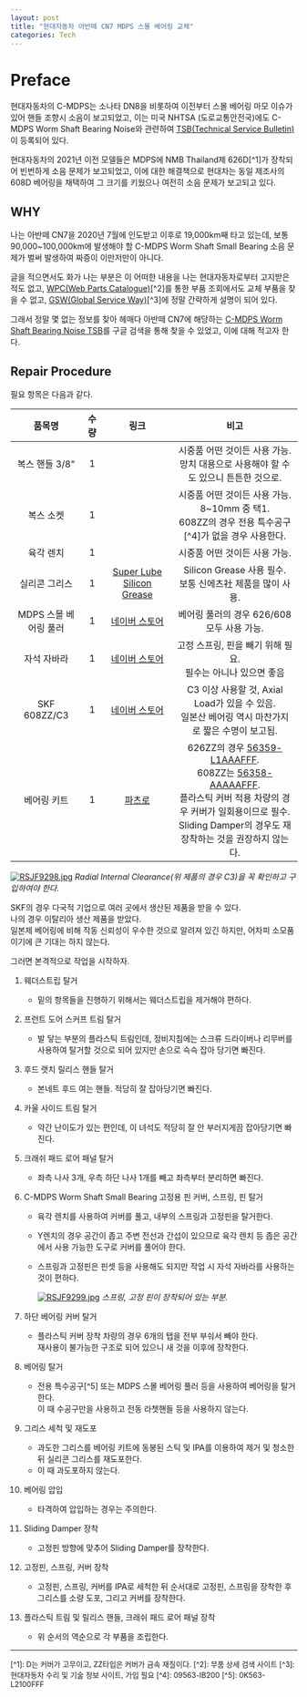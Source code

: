 ```yaml
---
layout: post
title: "현대자동차 아반떼 CN7 MDPS 스몰 베어링 교체"
categories: Tech
---
```


# Preface

현대자동차의 C-MDPS는 소나타 DN8을 비롯하여 이전부터 스몰 베어링 마모 이슈가 있어 핸들 조향시 소음이 보고되었고, 이는 미국 NHTSA (도로교통안전국)에도 C-MDPS Worm Shaft Bearing Noise와 관련하여 [TSB(Technical Service Bulletin)](https://static.nhtsa.gov/odi/tsbs/2021/MC-10203272-0001.pdf)이 등록되어 있다.

<!--excerpt-->

현대자동차의 2021년 이전 모델들은 MDPS에 NMB Thailand제 626D[^1]가 장착되어 빈번하게 소음 문제가 보고되었고, 이에 대한 해결책으로 현대차는 동일 제조사의 608D 베어링을 채택하여 그 크기를 키웠으나 여전히 소음 문제가 보고되고 있다.

## WHY

나는 아반떼 CN7을 2020년 7월에 인도받고 이후로 19,000km째 타고 있는데, 보통 90,000~100,000km에 발생해야 할 C-MDPS Worm Shaft Small Bearing 소음 문제가 벌써 발생하여 짜증이 이만저만이 아니다.

글을 적으면서도 화가 나는 부분은 이 어떠한 내용을 나는 현대자동차로부터 고지받은 적도 없고, [WPC(Web Parts Catalogue)](https://wpc.mobis.co.kr/)[^2]를 통한 부품 조회에서도 교체 부품을 찾을 수 없고, [GSW(Global Service Way)](https://gsw.hyundai.com/hmc/login.tiles)[^3]에 정말 간략하게 설명이 되어 있다.

그래서 정말 몇 없는 정보를 찾아 헤매다 아반떼 CN7에 해당하는 [C-MDPS Worm Shaft Bearing Noise TSB](https://static.nhtsa.gov/odi/tsbs/2022/MC-10215599-0001.pdf)를 구글 검색을 통해 찾을 수 있었고, 이에 대해 적고자 한다.

## Repair Procedure

필요 항목은 다음과 같다.

| 품목명 | 수량 | 링크 | 비고 |
| :---: | :---: | :---: | :---: |
| 복스 핸들 3/8" | 1 |  | 시중품 어떤 것이든 사용 가능.<br />망치 대용으로 사용해야 할 수도 있으니 튼튼한 것으로. |
| 복스 소켓 | 1 | | 시중품 어떤 것이든 사용 가능. 8~10mm 중 택1.<br />608ZZ의 경우 전용 특수공구[^4]가 없을 경우 사용한다. |
| 육각 렌치 | 1 | | 시중품 어떤 것이든 사용 가능. |
| 실리콘 그리스 | 1 | [Super Lube Silicon Grease](https://smartstore.naver.com/yc0944/products/7223498671) | Silicon Grease 사용 필수.<br />보통 신에츠社 제품을 많이 사용. |
| MDPS 스몰 베어링 풀러 | 1 | [네이버 스토어](https://smartstore.naver.com/s09com/products/6696618258) | 베어링 풀러의 경우 626/608 모두 사용 가능. |
| 자석 자바라 | 1 | [네이버 스토어](https://smartstore.naver.com/s09com/products/2001512169) | 고정 스프링, 핀을 빼기 위해 필요.<br />필수는 아니나 있으면 좋음 |
| SKF 608ZZ/C3 | 1 | [네이버 스토어](https://smartstore.naver.com/wibearings/products/6159809135) | C3 이상 사용할 것, Axial Load가 있을 수 있음.<br />일본산 베어링 역시 마찬가지로 짧은 수명이 보고됨. |
| 베어링 키트 | 1 | [파츠로](https://partsro.com/) | 626ZZ의 경우 [56359-L1AAAFFF](http://partsro.com/product/detail.html?product_no=836998).<br />608ZZ는 [56358-AAAAAFFF](https://partsro.com/front/php/product.php?product_no=856798).<br />플라스틱 커버 적용 차량의 경우 커버가 일회용이므로 필수.<br />Sliding Damper의 경우도 재장착하는 것을 권장하지 않는다. |

[![RSJF9298.jpg](/assets/img/2023-01-11/RSJF9298.jpg)](/assets/img/2023-01-11/RSJF9298.jpg)
*Radial Internal Clearance(위 제품의 경우 C3)을 꼭 확인하고 구입하여야 한다.*

SKF의 경우 다국적 기업으로 여러 곳에서 생산된 제품을 받을 수 있다.  
나의 경우 이탈리아 생산 제품을 받았다.  
일본제 베어링에 비해 작동 신뢰성이 우수한 것으로 알려져 있긴 하지만, 어차피 소모품이기에 큰 기대는 하지 않는다.

그러면 본격적으로 작업을 시작하자.

1. 웨더스트립 탈거
    - 밑의 항목들을 진행하기 위해서는 웨더스트립을 제거해야 편하다.
2. 프런트 도어 스커프 트림 탈거
    - 발 닿는 부분의 플라스틱 트림인데, 정비지침에는 스크류 드라이버나 리무버를 사용하여 탈거할 것으로 되어 있지만 손으로 슥슥 잡아 당기면 빠진다.
3. 후드 랫치 릴리스 핸들 탈거
    - 본네트 후드 여는 핸들. 적당히 잘 잡아당기면 빠진다.
4. 카울 사이드 트림 탈거
    - 약간 난이도가 있는 편인데, 이 녀석도 적당히 잘 안 부러지게끔 잡아당기면 빠진다.
5. 크래쉬 패드 로어 패널 탈거
    - 좌측 나사 3개, 우측 하단 나사 1개를 빼고 좌측부터 분리하면 빠진다.
6. C-MDPS Worm Shaft Small Bearing 고정용 핀 커버, 스프링, 핀 탈거
    - 육각 렌치를 사용하여 커버를 풀고, 내부의 스프링과 고정핀을 탈거한다.
    - Y렌치의 경우 공간이 좁고 주변 전선과 간섭이 있으므로 육각 렌치 등 좁은 공간에서 사용 가능한 도구로 커버를 풀어야 한다.
    - 스프링과 고정핀은 핀셋 등을 사용해도 되지만 작업 시 자석 자바라를 사용하는 것이 편하다.  
    
        [![RSJF9299.jpg](/assets/img/2023-01-11/RSJF9299.jpg)](/assets/img/2023-01-11/RSJF9299.jpg)
        *스프링, 고정 핀이 장착되어 있는 부분.* 
    
7. 하단 베어링 커버 탈거
    - 플라스틱 커버 장착 차량의 경우 6개의 탭을 전부 부숴서 빼야 한다.  
    재사용이 불가능한 구조로 되어 있으니 새 것을 이후에 장착한다.
8. 베어링 탈거
    - 전용 특수공구[^5] 또는 MDPS 스몰 베어링 풀러 등을 사용하여 베어링을 탈거한다.  
    이 때 수공구만을 사용하고 전동 라쳇핸들 등을 사용하지 않는다.
9. 그리스 세척 및 재도포
    - 과도한 그리스를 베어링 키트에 동봉된 스틱 및 IPA를 이용하여 제거 및 청소한 뒤 실리콘 그리스를 재도포한다.
    - 이 때 과도포하지 않는다.
10. 베어링 압입
    - 타격하여 압입하는 경우는 주의한다.
11. Sliding Damper 장착
    - 고정핀 방향에 맞추어 Sliding Damper를 장착한다.
12. 고정핀, 스프링, 커버 장착
    - 고정핀, 스프링, 커버를 IPA로 세척한 뒤 순서대로 고정핀, 스프링을 장착한 후 그리스를 소량 도포, 그리고 커버를 장착한다.
13. 플라스틱 트림 및 릴리스 핸들, 크래쉬 패드 로어 패널 장착
    - 위 순서의 역순으로 각 부품을 조립한다.

<style>
.footnotes {
    font-size: 0.8rem;
}
</style>

---
<div class="footnotes" markdown="1">
[^1]: D는 커버가 고무이고, ZZ타입은 커버가 금속 재질이다.
[^2]: 부품 상세 검색 사이트
[^3]: 현대자동차 수리 및 기술 정보 사이트, 가입 필요
[^4]: 09563-IB200
[^5]: 0K563-L2100FFF
</div>